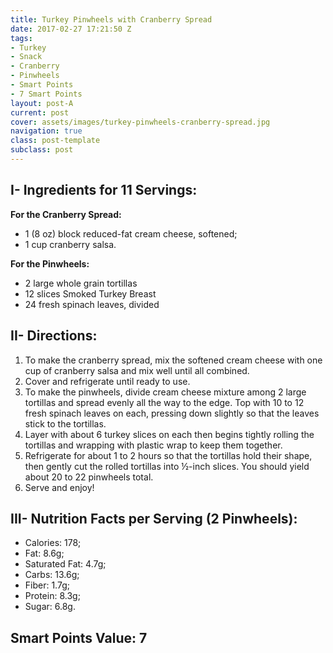 ```yaml
---
title: Turkey Pinwheels with Cranberry Spread
date: 2017-02-27 17:21:50 Z
tags:
- Turkey
- Snack
- Cranberry
- Pinwheels
- Smart Points
- 7 Smart Points
layout: post-A
current: post
cover: assets/images/turkey-pinwheels-cranberry-spread.jpg
navigation: true
class: post-template
subclass: post
---
```


## I- Ingredients for 11 Servings:

**For the Cranberry Spread:**

* 1 (8 oz) block reduced-fat cream cheese, softened;
* 1 cup cranberry salsa.

**For the Pinwheels:**

* 2 large whole grain tortillas
* 12 slices Smoked Turkey Breast
* 24 fresh spinach leaves, divided

## II- Directions:

1. To make the cranberry spread, mix the softened cream cheese with one cup of cranberry salsa and mix well until all combined. 
1. Cover and refrigerate until ready to use.
1. To make the pinwheels, divide cream cheese mixture among 2 large tortillas and spread evenly all the way to the edge. Top with 10 to 12 fresh spinach leaves on each, pressing down slightly so that the leaves stick to the tortillas.
1. Layer with about 6 turkey slices on each then begins tightly rolling the tortillas and wrapping with plastic wrap to keep them together.
1. Refrigerate for about 1 to 2 hours so that the tortillas hold their shape, then gently cut the rolled tortillas into ½-inch slices. You should yield about 20 to 22 pinwheels total.
1. Serve and enjoy!

## III- Nutrition Facts per Serving (2 Pinwheels):

* Calories: 178;
* Fat: 8.6g;
* Saturated Fat: 4.7g;
* Carbs: 13.6g;
* Fiber: 1.7g;
* Protein: 8.3g;
* Sugar: 6.8g.

## Smart Points Value: 7
